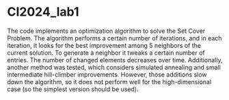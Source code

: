 # CI2024_lab1
The code implements an optimization algorithm to solve the Set Cover Problem. 
  The algorithm performs a certain number of iterations, and in each iteration, it looks for the best improvement among 5 neighbors of the current solution. To generate a neighbor it tweaks a certain number of entries.  The number of changed elements decreases over time. 
  Additionally, another method was tested, which considers simulated annealing and small intermediate hill-climber improvements. However, those additions slow down the algorithm, so it does not perform well for the high-dimensional case (so the simplest version should be used).
